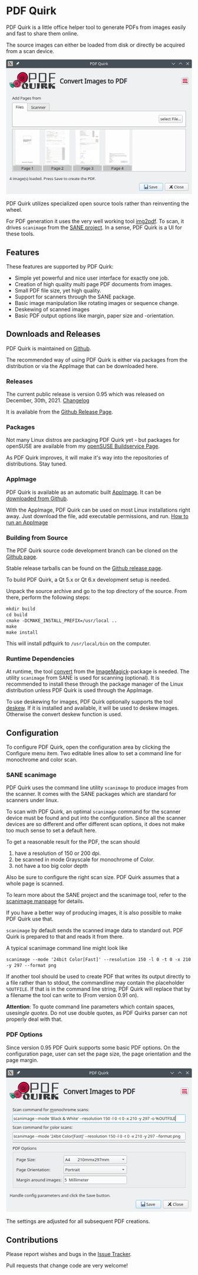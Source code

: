 # PDF Quirk


PDF Quirk is a little office helper tool to generate PDFs from images easily and fast to share them online.

The source images can either be loaded from disk or directly be acquired from a scan device.

![Screenshot](https://github.com/dragotin/pdfquirk/raw/master/resources/screenshot1.png)

PDF Quirk utilizes specialized open source tools rather than reinventing the wheel.

For PDF generation it uses the very well working tool [img2pdf](https://pypi.org/project/img2pdf/). To scan, it drives `scanimage` from the [SANE project](http://www.sane-project.org/). In a sense, PDF Quirk is a UI for these tools.

## Features

These features are supported by PDF Quirk:

- Simple yet powerful and nice user interface for exactly one job.
- Creation of high quality multi page PDF documents from images.
- Small PDF file size, yet high quality.
- Support for scanners through the SANE package.
- Basic image manipulation like rotating images or sequence change.
- Deskewing of scanned images
- Basic PDF output options like margin, paper size and -orientation.

## Downloads and Releases

PDF Quirk is maintained on [Github](https://github.com/dragotin/pdfquirk).

The recommended way of using PDF Quirk is either via packages from the distribution or via the AppImage that can be downloaded here.

### Releases

The current public release is version 0.95 which was released on December, 30th, 2021. [Changelog](Changelog.md)

It is available from the  [Github Release Page](https://github.com/dragotin/pdfquirk/releases/tag/v0.95).

### Packages

Not many Linux distros are packaging PDF Quirk yet - but packages for openSUSE are available from my [openSUSE Buildservice Page](https://software.opensuse.org/package/pdfquirk).

As PDF Quirk improves, it will make it's way into the repositories of distributions. Stay tuned.

### AppImage

PDF Quirk is available as an automatic built [AppImage](https://appimage.org/). It can be [downloaded from Github](https://github.com/dragotin/pdfquirk/releases/tag/v0.95).

With the AppImage, PDF Quirk can be used on most Linux installations right away. Just download the file, add executable permissions, and run. [How to run an AppImage](https://docs.appimage.org/introduction/quickstart.html#how-to-run-an-appimage)

### Building from Source

The PDF Quirk source code development branch can be cloned on the [Github page](https://github.com/dragotin/pdfquirk).

Stable release tarballs can be found on the [Github release page](https://github.com/dragotin/pdfquirk/releases).

To build PDF Quirk, a Qt 5.x or Qt 6.x development setup is needed.

Unpack the source archive and go to the top directory of the source. From there, perform the following steps:

```
mkdir build
cd build
cmake -DCMAKE_INSTALL_PREFIX=/usr/local ..
make
make install
```

This will install pdfquirk to `/usr/local/bin` on the computer.

### Runtime Dependencies

At runtime, the tool [convert](https://imagemagick.org/script/convert.php) from the [ImageMagick](https://imagemagick.org/script/index.php)-package is needed. The utility `scanimage` from SANE is used for scanning (optional).
It is recommended to install these through the package manager of the Linux distribution unless PDF Quirk is used through the AppImage.

To use deskewing for images, PDF Quirk optionally supports the tool [deskew](https://galfar.vevb.net/wp/projects/deskew/). If it is installed and available, it will be used to deskew images. Otherwise the convert deskew function is used.

## Configuration

To configure PDF Quirk, open the configuration area by clicking the Configure menu item. Two editable lines allow to set a command line for monochrome and color scan.

### SANE scanimage

PDF Quirk uses the command line utility `scanimage` to produce images from the scanner. It comes with the SANE packages which are standard for scanners under linux.

To scan with PDF Quirk, an optimal `scanimage` command for the scanner device must be found and put into the configuration. Since all the scanner devices are so different and offer different scan options, it does not make too much sense to set a default here.

To get a reasonable result for the PDF, the scan should

1. have a resolution of 150 or 200 dpi.
2. be scanned in mode Grayscale for monochrome of Color.
3. not have a too big color depth

Also be sure to configure the right scan size. PDF Quirk assumes that a whole page is scanned.

To learn more about the SANE project and the scanimage tool, refer to the [scanimage manpage](http://www.sane-project.org/man/scanimage.1.html) for details.

If you have a better way of producing images, it is also possible to make PDF Quirk use that.

`scanimage` by default sends the scanned image data to standard out. PDF Quirk is prepared to that and reads it from there.

A typical scanimage command line might look like
```
scanimage --mode '24bit Color[Fast]' --resolution 150 -l 0 -t 0 -x 210 -y 297 --format png
```

If another tool should be used to create PDF that writes its output directly to a file rather than to stdout, the commandline may contain the placeholder `%OUTFILE`. If that is in the command line string, PDF Quirk will replace that by a filename the tool can write to (From version 0.91 on).

**Attention**: To quote command line parameters which contain spaces, use*single quotes*. Do not use double quotes, as PDF Quirks parser can not properly deal with that.

### PDF Options

Since version 0.95 PDF Quirk supports some basic PDF options. On the configuration page, user can set the page size, the page orientation and the page margin.

![PDF Options](https://github.com/dragotin/pdfquirk/raw/master/resources/screenshot_configoptions.png)

The settings are adjusted for all subsequent PDF creations.

## Contributions

Please report wishes and bugs in the [Issue Tracker](https://github.com/dragotin/pdfquirk/issues).

Pull requests that change code are very welcome!

